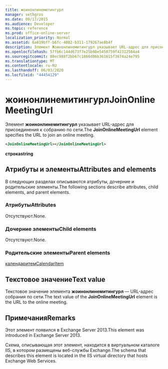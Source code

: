 ```yaml
---
title: жоинонлинемитингурл
manager: sethgros
ms.date: 09/17/2015
ms.audience: Developer
ms.topic: reference
ms.prod: office-online-server
localization_priority: Normal
ms.assetid: 6a819bff-b6fc-4082-b311-179267ae8b4f
description: Элемент Жоинонлинемитингурл указывает URL-адрес для присоединения к собранию по сети.
ms.openlocfilehash: 57fb6c144d673f7e25b98e5450759f42312564a4
ms.sourcegitcommit: 88ec988f2bb67c1866d06b361615f3674a24e795
ms.translationtype: MT
ms.contentlocale: ru-RU
ms.lasthandoff: 06/03/2020
ms.locfileid: "44454129"
---
```

# <a name="joinonlinemeetingurl"></a><span data-ttu-id="66ce3-103">жоинонлинемитингурл</span><span class="sxs-lookup"><span data-stu-id="66ce3-103">JoinOnlineMeetingUrl</span></span>

<span data-ttu-id="66ce3-104">Элемент **жоинонлинемитингурл** указывает URL-адрес для присоединения к собранию по сети.</span><span class="sxs-lookup"><span data-stu-id="66ce3-104">The **JoinOnlineMeetingUrl** element specifies the URL to join an online meeting.</span></span> 
  
```XML
<JoinOnlineMeetingUrl></JoinOnlineMeetingUrl>
```

 <span data-ttu-id="66ce3-105">**строка**</span><span class="sxs-lookup"><span data-stu-id="66ce3-105">**string**</span></span>
## <a name="attributes-and-elements"></a><span data-ttu-id="66ce3-106">Атрибуты и элементы</span><span class="sxs-lookup"><span data-stu-id="66ce3-106">Attributes and elements</span></span>

<span data-ttu-id="66ce3-107">В следующих разделах описываются атрибуты, дочерние и родительские элементы.</span><span class="sxs-lookup"><span data-stu-id="66ce3-107">The following sections describe attributes, child elements, and parent elements.</span></span>
  
### <a name="attributes"></a><span data-ttu-id="66ce3-108">Атрибуты</span><span class="sxs-lookup"><span data-stu-id="66ce3-108">Attributes</span></span>

<span data-ttu-id="66ce3-109">Отсутствуют.</span><span class="sxs-lookup"><span data-stu-id="66ce3-109">None.</span></span>
  
### <a name="child-elements"></a><span data-ttu-id="66ce3-110">Дочерние элементы</span><span class="sxs-lookup"><span data-stu-id="66ce3-110">Child elements</span></span>

<span data-ttu-id="66ce3-111">Отсутствуют.</span><span class="sxs-lookup"><span data-stu-id="66ce3-111">None.</span></span>
  
### <a name="parent-elements"></a><span data-ttu-id="66ce3-112">Родительские элементы</span><span class="sxs-lookup"><span data-stu-id="66ce3-112">Parent elements</span></span>

[<span data-ttu-id="66ce3-113">календаритем</span><span class="sxs-lookup"><span data-stu-id="66ce3-113">CalendarItem</span></span>](calendaritem.md)
  
## <a name="text-value"></a><span data-ttu-id="66ce3-114">Текстовое значение</span><span class="sxs-lookup"><span data-stu-id="66ce3-114">Text value</span></span>

<span data-ttu-id="66ce3-115">Текстовое значение элемента **жоинонлинемитингурл** — URL-адрес собрания по сети.</span><span class="sxs-lookup"><span data-stu-id="66ce3-115">The text value of the **JoinOnlineMeetingUrl** element is the URL to the online meeting.</span></span> 
  
## <a name="remarks"></a><span data-ttu-id="66ce3-116">Примечания</span><span class="sxs-lookup"><span data-stu-id="66ce3-116">Remarks</span></span>

<span data-ttu-id="66ce3-117">Этот элемент появился в Exchange Server 2013.</span><span class="sxs-lookup"><span data-stu-id="66ce3-117">This element was introduced in Exchange Server 2013.</span></span>
  
<span data-ttu-id="66ce3-118">Схема, описывающая этот элемент, находится в виртуальном каталоге IIS, в котором размещены веб-службы Exchange.</span><span class="sxs-lookup"><span data-stu-id="66ce3-118">The schema that describes this element is located in the IIS virtual directory that hosts Exchange Web Services.</span></span>
  

